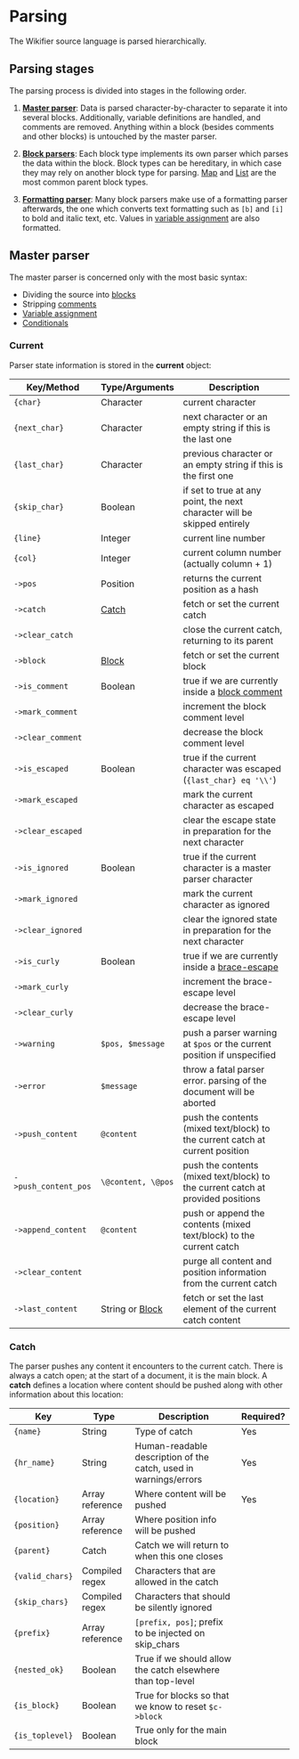 # Parsing

The Wikifier source language is parsed hierarchically.

## Parsing stages

The parsing process is divided into stages in the following order.

1. [__Master parser__](#master-parser): Data is parsed character-by-character to
separate it into several blocks. Additionally, variable definitions are handled,
and comments are removed. Anything within a block (besides comments and other
blocks) is untouched by the master parser.

2. [__Block parsers__](blocks.md): Each block type implements its own parser
which parses the data within the block. Block types can be hereditary, in which
case they may rely on another block type for parsing. [Map](blocks.md#map) and
[List](blocks.md#list) are the most common parent block types.

3. [__Formatting parser__](language.md#text-formatting): Many block parsers make
use of a formatting parser afterwards, the one which converts text formatting
such as `[b]` and `[i]` to bold and italic text, etc. Values in
[variable assignment](language.md#assignment) are also formatted.

## Master parser

The master parser is concerned only with the most basic syntax:
* Dividing the source into [blocks](language.md#blocks)
* Stripping [comments](language.md#comments)
* [Variable assignment](language.md#assignment)
* [Conditionals](language.md#conditionals)

### Current

Parser state information is stored in the **current** object:

| Key/Method            | Type/Arguments    | Description
| -----                 | -----             | -----
| `{char}`              | Character         | current character
| `{next_char}`         | Character         | next character or an empty string if this is the last one
| `{last_char}`         | Character         | previous character or an empty string if this is the first one
| `{skip_char}`         | Boolean           | if set to true at any point, the next character will be skipped entirely
| `{line}`              | Integer           | current line number
| `{col}`               | Integer           | current column number (actually column + 1)
| `->pos`               | Position          | returns the current position as a hash
| `->catch`             | [Catch](#catch)   | fetch or set the current catch  
| `->clear_catch`       |                   | close the current catch, returning to its parent
| `->block`             | [Block](language.md#blocks) | fetch or set the current block
| `->is_comment`        | Boolean           | true if we are currently inside a [block comment](language.md#comments)
| `->mark_comment`      |                   | increment the block comment level
| `->clear_comment`     |                   | decrease the block comment level
| `->is_escaped`        | Boolean           | true if the current character was escaped (`{last_char} eq '\\'`)
| `->mark_escaped`      |                   | mark the current character as escaped
| `->clear_escaped`     |                   | clear the escape state in preparation for the next character
| `->is_ignored`        | Boolean           | true if the current character is a master parser character
| `->mark_ignored`      |                   | mark the current character as ignored
| `->clear_ignored`     |                   | clear the ignored state in preparation for the next character
| `->is_curly`          | Boolean           | true if we are currently inside a [brace-escape](language.md#escaping)
| `->mark_curly`        |                   | increment the brace-escape level
| `->clear_curly`       |                   | decrease the brace-escape level
| `->warning`           | `$pos, $message`  | push a parser warning at `$pos` or the current position if unspecified
| `->error`             | `$message`        | throw a fatal parser error. parsing of the document will be aborted
| `->push_content`      | `@content`        | push the contents (mixed text/block) to the current catch at current position
| `->push_content_pos`  | `\@content, \@pos` | push the contents (mixed text/block) to the current catch at provided positions
| `->append_content`    | `@content`        | push or append the contents (mixed text/block) to the current catch
| `->clear_content`     |                   | purge all content and position information from the current catch
| `->last_content`      | String or [Block](language.md#blocks) | fetch or set the last element of the current catch content

### Catch

The parser pushes any content it encounters to the current catch. There is
always a catch open; at the start of a document, it is the main block. A
**catch** defines a location where content should be pushed along with other
information about this location:

| Key               | Type              | Description                                                       | Required?
| -----             | -----             | -----                                                             | -----
| `{name}`          | String            | Type of catch                                                     | Yes
| `{hr_name}`       | String            | Human-readable description of the catch, used in warnings/errors  | Yes
| `{location}`      | Array reference   | Where content will be pushed                                      | Yes
| `{position}`      | Array reference   | Where position info will be pushed                                |
| `{parent}`        | Catch             | Catch we will return to when this one closes                      |
| `{valid_chars}`   | Compiled regex    | Characters that are allowed in the catch                          |
| `{skip_chars}`    | Compiled regex    | Characters that should be silently ignored                        |
| `{prefix}`        | Array reference   | `[prefix, pos]`; prefix to be injected on skip_chars              |
| `{nested_ok}`     | Boolean           | True if we should allow the catch elsewhere than top-level        |
| `{is_block}`      | Boolean           | True for blocks so that we know to reset `$c->block`              |
| `{is_toplevel}`   | Boolean           | True only for the main block                                      |
